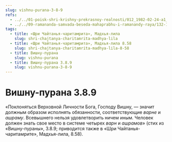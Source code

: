 ```yaml
---
slug: vishnu-purana-3-8-9
refs:
  - ../../01-poisk-shri-krishny-prekrasnoy-realnosti/012_1982-02-24-a1_sridharmj_potrebnost_v_nauchnom_i_universalnom_poiske.md
  - ../../09-ramananda-samvada-beseda-mahaprabhu-i-ramanandy-raya/132-1983-07-08-a2-kratkij-obzor-ramananda-samvady.md
tags:
  - title: «Шри Чайтанья-чаритамрита», Мадхья-лила
    slug: shri-chajtanya-charitamrita-madhya-lila
  - title: «Шри Чайтанья-чаритамрита», Мадхья-лила 8.58
    slug: shri-chajtanya-charitamrita-madhya-lila-8-58
  - title: Вишну-пурана
    slug: vishnu-purana
  - title: Вишну-пурана 3.8.9
    slug: vishnu-purana-3-8-9
---
```


# Вишну-пурана 3.8.9

«Поклоняться Верховной Личности Бога, Господу Вишну, — значит должным образом исполнять обязанности, соответствующие *варне* и *ашраму*. Всевышнего нельзя удовлетворить ничем иным. Человек должен знать свое место в системе четырех *варн* и *ашрамов*» (стих из «Вишну-пураны», 3.8.9; приводится также в «Шри Чайтанья-чаритамрите», Мадхья-лила, 8.58).
